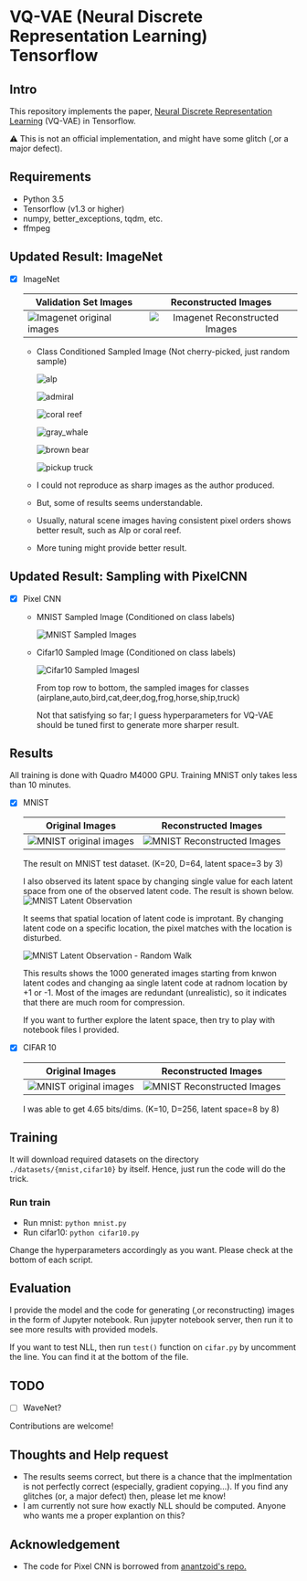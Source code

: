 # VQ-VAE (Neural Discrete Representation Learning) Tensorflow

## Intro

This repository implements the paper, [Neural Discrete Representation Learning](https://arxiv.org/abs/1711.00937) (VQ-VAE) in Tensorflow.

:warning: This is not an official implementation, and might have some glitch (,or a major defect).

## Requirements

- Python 3.5
- Tensorflow (v1.3 or higher)
- numpy, better_exceptions, tqdm, etc.
- ffmpeg

## Updated Result: ImageNet

- [x] ImageNet

  | Validation Set Images | Reconstructed Images |
  | ------------- |:-------------:|
  |![Imagenet original images](/assets/imagenet_val_original.png) | ![Imagenet Reconstructed Images](/assets/imagenet_val_recon.png) |

  - Class Conditioned Sampled Image (Not cherry-picked, just random sample)

    ![alp](/assets/alp.png)

    ![admiral](/assets/admiral.png)

    ![coral reef](/assets/coral_reef.png)

    ![gray_whale](/assets/gray_whale.png)

    ![brown bear](/assets/brown_bear.png)

    ![pickup truck](/assets/pickup.png)

  - I could not reproduce as sharp images as the author produced.
  - But, some of results seems understandable.
  - Usually, natural scene images having consistent pixel orders shows better result, such as Alp or coral reef.
  - More tuning might provide better result.

## Updated Result: Sampling with PixelCNN

- [x] Pixel CNN

  - MNIST Sampled Image (Conditioned on class labels)

    ![MNIST Sampled Images](/assets/sampled_mnist.png)

  - Cifar10 Sampled Image (Conditioned on class labels)

    ![Cifar10 Sampled Imagesl](/assets/sampled_cifar10.png)

    From top row to bottom, the sampled images for classes (airplane,auto,bird,cat,deer,dog,frog,horse,ship,truck)

    Not that satisfying so far; I guess hyperparameters for VQ-VAE should be tuned first to generate more sharper result.

## Results

  All training is done with Quadro M4000 GPU. Training MNIST only takes less than 10 minutes.

- [x] MNIST

  | Original Images | Reconstructed Images |
  | ------------- |:-------------:|
  |![MNIST original images](/assets/mnist_test_original.png) | ![MNIST Reconstructed Images](/assets/mnist_test_recon.png) |

  The result on MNIST test dataset. (K=20, D=64, latent space=3 by 3)

  I also observed its latent space by changing single value for each latent space from one of the observed latent code. The result is shown below.
  ![MNIST Latent Observation](/assets/mnist_diff_codes.png)

  It seems that spatial location of latent code is improtant. By changing latent code on a specific location, the pixel matches with the location is disturbed.

  ![MNIST Latent Observation - Random Walk](/assets/mnist_randomwalk.gif)

  This results shows the 1000 generated images starting from knwon latent codes and changing aa single latent code at radnom location by +1 or -1.
  Most of the images are redundant (unrealistic), so it indicates that there are much room for compression.

  If you want to further explore the latent space, then try to play with notebook files I provided.

- [x] CIFAR 10

  | Original Images | Reconstructed Images |
  | ------------- |:-------------:|
  |![MNIST original images](/assets/cifar10_test_original.png) | ![MNIST Reconstructed Images](/assets/cifar10_test_recon.png) |

  I was able to get 4.65 bits/dims. (K=10, D=256, latent space=8 by 8)


## Training

It will download required datasets on the directory `./datasets/{mnist,cifar10}` by itself.
Hence, just run the code will do the trick.

### Run train

- Run mnist: `python mnist.py`
- Run cifar10: `python cifar10.py`

Change the hyperparameters accordingly as you want. Please check at the bottom of each script.

## Evaluation

I provide the model and the code for generating (,or reconstructing) images in the form of Jupyter notebook.
Run jupyter notebook server, then run it to see more results with provided models.

If you want to test NLL, then run `test()` function on `cifar.py` by uncomment the line. You can find it at the bottom of the file.

## TODO

- [ ] WaveNet?

Contributions are welcome!

## Thoughts and Help request

- The results seems correct, but there is a chance that the implmentation is not perfectly correct (especially, gradient copying...). If you find any glitches (or, a major defect) then, please let me know!
- I am currently not sure how exactly NLL should be computed. Anyone who wants me a proper explantion on this?

## Acknowledgement

- The code for Pixel CNN is borrowed from [anantzoid's repo.](https://github.com/anantzoid/Conditional-PixelCNN-decoder)
